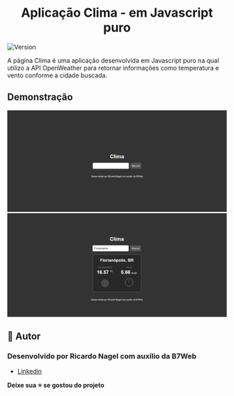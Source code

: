 <h1  align="center">Aplicação Clima - em Javascript puro</h1>

<p><img  alt="Version"  src="https://img.shields.io/badge/version-0.1.0-blue.svg?cacheSeconds=2592000" /></p>

<p>
  A página Clima é uma aplicação desenvolvida em Javascript puro na qual utilizo a API OpenWeather para retornar informações como temperatura e vento conforme a cidade buscada.
</p>

<h2 id="demonstracao">Demonstração</h2>

<p>
  <span><img src="./img/Screen_1.PNG" /></span>
  <span><img src="./img/Screen_2.PNG" /></span>

</p>

<h2 id="autora">👤 Autor</h2>

<h3>Desenvolvido por Ricardo Nagel com auxílio da B7Web</h3>

* [Linkedin](https://www.linkedin.com/in/ricardonagel/)

  
<strong align="center">Deixe sua ⭐️ se gostou do projeto</strong>

  
